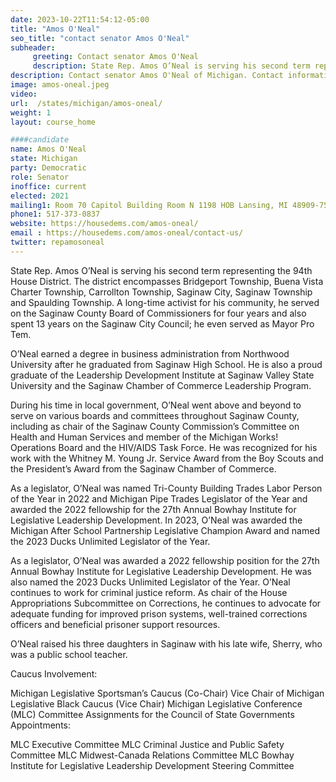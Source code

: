 ```yaml
---
date: 2023-10-22T11:54:12-05:00
title: "Amos O'Neal"
seo_title: "contact senator Amos O'Neal"
subheader:
     greeting: Contact senator Amos O'Neal
     description: State Rep. Amos O’Neal is serving his second term representing the 94th House District. A long-time activist for his community, he served on the Saginaw County Board of Commissioners for four years and also spent 13 years on the Saginaw City Council; he even served as Mayor Pro Tem.
description: Contact senator Amos O'Neal of Michigan. Contact information for Amos O'Neal includes email address, phone number, and mailing address.
image: amos-oneal.jpeg
video:
url:  /states/michigan/amos-oneal/
weight: 1
layout: course_home

####candidate
name: Amos O'Neal
state: Michigan
party: Democratic
role: Senator
inoffice: current
elected: 2021
mailing1: Room 70 Capitol Building Room N 1198 HOB Lansing, MI 48909-7514
phone1:	517-373-0837
website: https://housedems.com/amos-oneal/
email : https://housedems.com/amos-oneal/contact-us/
twitter: repamosoneal
---
```


State Rep. Amos O’Neal is serving his second term representing the 94th House District. The district encompasses Bridgeport Township, Buena Vista Charter Township, Carrollton Township, Saginaw City, Saginaw Township and Spaulding Township. A long-time activist for his community, he served on the Saginaw County Board of Commissioners for four years and also spent 13 years on the Saginaw City Council; he even served as Mayor Pro Tem.

O’Neal earned a degree in business administration from Northwood University after he graduated from Saginaw High School. He is also a proud graduate of the Leadership Development Institute at Saginaw Valley State University and the Saginaw Chamber of Commerce Leadership Program.

During his time in local government, O’Neal went above and beyond to serve on various boards and committees throughout Saginaw County, including as chair of the Saginaw County Commission’s Committee on Health and Human Services and member of the Michigan Works! Operations Board and the HIV/AIDS Task Force. He was recognized for his work with the Whitney M. Young Jr. Service Award from the Boy Scouts and the President’s Award from the Saginaw Chamber of Commerce.

As a legislator, O’Neal was named Tri-County Building Trades Labor Person of the Year in 2022 and Michigan Pipe Trades Legislator of the Year and awarded the 2022 fellowship for the 27th Annual Bowhay Institute for Legislative Leadership Development. In 2023, O’Neal was awarded the Michigan After School Partnership Legislative Champion Award and named the 2023 Ducks Unlimited Legislator of the Year.

As a legislator, O’Neal was awarded a 2022 fellowship position for the 27th Annual Bowhay Institute for Legislative Leadership Development. He was also named the 2023 Ducks Unlimited Legislator of the Year. O’Neal continues to work for criminal justice reform. As chair of the House Appropriations Subcommittee on Corrections, he continues to advocate for adequate funding for improved prison systems, well-trained corrections officers and beneficial prisoner support resources.

O’Neal raised his three daughters in Saginaw with his late wife, Sherry, who was a public school teacher.

Caucus Involvement:

Michigan Legislative Sportsman’s Caucus (Co-Chair)
Vice Chair of Michigan Legislative Black Caucus (Vice Chair)
Michigan Legislative Conference (MLC) Committee Assignments for the Council of State Governments Appointments:

MLC Executive Committee
MLC Criminal Justice and Public Safety Committee
MLC Midwest-Canada Relations Committee
MLC Bowhay Institute for Legislative Leadership Development Steering Committee

